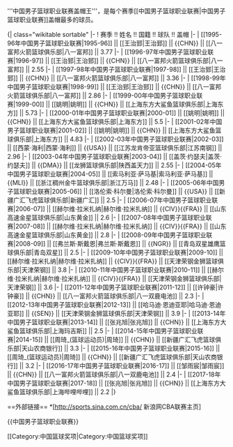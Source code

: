 '''中国男子篮球职业联赛盖帽王'''，是每个赛季[[中国男子篮球职业联赛|中国男子篮球职业联赛]]盖帽最多的球员。

{| class="wikitable sortable"
|-
! 赛季 !! 姓名 !! 国籍 !! 球队 !! 盖帽
|-
| [[1995-96年中国男子篮球职业联赛|1995-96]] || [[王治郅|王治郅]] || {{CHN}} || [[八一富邦火箭篮球俱乐部|八一富邦]] || 3.77
|-
| [[1996-97年中国男子篮球职业联赛|1996-97]] || [[王治郅|王治郅]] || {{CHN}} || [[八一富邦火箭篮球俱乐部|八一富邦]] || 2.55
|-
| [[1997-98年中国男子篮球职业联赛|1997-98]] || [[王治郅|王治郅]] || {{CHN}} || [[八一富邦火箭篮球俱乐部|八一富邦]] || 3.36
|-
| [[1998-99年中国男子篮球职业联赛|1998-99]] || [[王治郅|王治郅]] || {{CHN}} || [[八一富邦火箭篮球俱乐部|八一富邦]] || 2.86
|-
| [[1999-00年中国男子篮球职业联赛|1999-00]] || [[姚明|姚明]] || {{CHN}} || [[上海东方大鲨鱼篮球俱乐部|上海东方]] || 5.73
|-
| [[2000-01年中国男子篮球职业联赛|2000-01]] || [[姚明|姚明]] || {{CHN}} || [[上海东方大鲨鱼篮球俱乐部|上海东方]] || 5.5
|-
| [[2001-02年中国男子篮球职业联赛|2001-02]] || [[姚明|姚明]] || {{CHN}} || [[上海东方大鲨鱼篮球俱乐部|上海东方]] || 4.83
|-
| [[2002-03年中国男子篮球职业联赛|2002-03]] || [[西蒙·海利|西蒙·海利]] || {{USA}} || [[江苏龙肯帝亚篮球俱乐部|江苏南钢]] || 2.96
|-
| [[2003-04年中国男子篮球职业联赛|2003-04]] || [[盖茨·约瑟夫|盖茨·约瑟夫]] || {{DMA}} || [[龙狮篮球俱乐部|陕西盖天力]] || 2.55
|-
| [[2004-05年中国男子篮球职业联赛|2004-05]] || [[索马利亚·萨马基|索马利亚·萨马基]] || {{MLI}} || [[浙江稠州金牛篮球俱乐部|浙江万马]] || 2.48
|-
| [[2005-06年中国男子篮球职业联赛|2005-06]] || [[洛伦索·科尔曼|洛伦索·科尔曼]] || {{USA}} || [[新疆广汇飞虎篮球俱乐部|新疆广汇]] || 2.5
|-
| [[2006-07年中国男子篮球职业联赛|2006-07]] || [[赫尔维·拉米扎纳|赫尔维·拉米扎纳]] || {{CIV}}{{FRA}} || [[山东高速金星篮球俱乐部|山东黄金]] || 2.6
|-
| [[2007-08年中国男子篮球职业联赛|2007-08]] || [[赫尔维·拉米扎纳|赫尔维·拉米扎纳]] || {{CIV}}{{FRA}} || [[山东高速金星篮球俱乐部|山东黄金]] || 2.8
|-
| [[2008-09年中国男子篮球职业联赛|2008-09]] || [[弗兰斯·斯戴恩|弗兰斯·斯戴恩]] || {{NGR}} || [[青岛双星雄鹰篮球俱乐部|青岛双星]] || 2.5
|-
| [[2009-10年中国男子篮球职业联赛|2009-10]] || [[赫尔维·拉米扎纳|赫尔维·拉米扎纳]] || {{CIV}}{{FRA}} || [[天津荣钢金狮篮球俱乐部|天津荣钢]] || 3.8
|-
| [[2010-11年中国男子篮球职业联赛|2010-11]] || [[赫尔维·拉米扎纳|赫尔维·拉米扎纳]] || {{CIV}}{{FRA}} || [[天津荣钢金狮篮球俱乐部|天津荣钢]] || 3.6
|-
| [[2011-12年中国男子篮球职业联赛|2011-12]] || [[许钟豪|许钟豪]] || {{CHN}} || [[八一富邦火箭篮球俱乐部|八一双鹿电池]] || 2.3
|-
| [[2012-13年中国男子篮球职业联赛|2012-13]] || [[哈马迪·恩迪亚耶|哈马迪·恩迪亚耶]] || {{SEN}} || [[天津荣钢金狮篮球俱乐部|天津荣钢]] || 3.9
|-
| [[2013-14年中国男子篮球职业联赛|2013-14]] || [[张兆旭|张兆旭]] || {{CHN}} || [[上海东方大鲨鱼篮球俱乐部|上海玛吉斯]] || 2.5
|-
| [[2014-15年中国男子篮球职业联赛|2014-15]] || [[周琦_(篮球运动员)|周琦]] || {{CHN}} || [[新疆广汇飞虎篮球俱乐部|天山农商银行]] || 3.3
|-
| [[2015-16年中国男子篮球职业联赛|2015-16]] || [[周琦_(篮球运动员)|周琦]] || {{CHN}} || [[新疆广汇飞虎篮球俱乐部|天山农商银行]] || 3.2
|-
| [[2016-17年中国男子篮球职业联赛|2016-17]] || [[邹雨宸|邹雨宸]] || {{CHN}} || [[八一富邦火箭篮球俱乐部|八一双鹿电池]] || 2.4
|-
| [[2017-18年中国男子篮球职业联赛|2017-18]] || [[张兆旭|张兆旭]] || {{CHN}} || [[上海东方大鲨鱼篮球俱乐部|上海哔哩哔哩]] || 2.2
|}

==外部链接==
*[http://sports.sina.com.cn/cba/ 新浪网CBA联赛主页]

{{中国男子篮球职业联赛}}

[[Category:中国篮球奖项|Category:中国篮球奖项]]